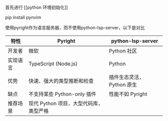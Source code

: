 首先进行 [[python 环境初始化]]

pip install pynvim

使用pyright作为语言服务器，而不使用python-lsp-server，以下是对比

| 特性   | Pyright                 | python-lsp-server |
| ---- | ----------------------- | ----------------- |
| 开发者  | 微软                      | Python 社区         |
| 实现语言 | TypeScript (Node.js)    | Python            |
| 优势   | 快速、强大的类型推断和检查           | 插件生态灵活，Python 原生  |
| 缺点   | 不支持某些 Python-only 插件    | 性能不如 Pyright      |
| 推荐场景 | 现代 Python 项目，大型代码库，类型严格 |                   |

